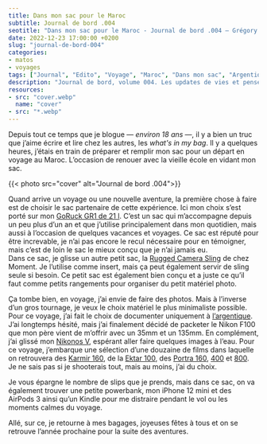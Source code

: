 ```yaml
---
title: Dans mon sac pour le Maroc
subtitle: Journal de bord .004
seotitle: "Dans mon sac pour le Maroc - Journal de bord .004 — Grégory Mignard"
date: 2022-12-23 17:00:00 +0200
slug: "journal-de-bord-004"
categories:
- matos
- voyages
tags: ["Journal", "Edito", "Voyage", "Maroc", "Dans mon sac", "Argentique", "Nikon F100"]
description: "Journal de bord, volume 004. Les updates de vies et pensées du moment."
resources:
- src: "cover.webp"
  name: "cover"
- src: "*.webp"
---
```


Depuis tout ce temps que je blogue — *environ 18 ans* —, il y a bien un truc que j’aime écrire et lire chez les autres, les *what's in my bag*. Il y a quelques heures, j’étais en train de préparer et remplir mon sac pour un départ en voyage au Maroc. L’occasion de renouer avec la vieille école en vidant mon sac.

{{< photo src="cover" alt="Journal de bord .004">}}

Quand arrive un voyage ou une nouvelle aventure, la première chose à faire est de choisir le sac partenaire de cette expérience. Ici mon choix s’est porté sur mon [GoRuck GR1 de 21 l](https://www.goruck.com/products/gr1). C’est un sac qui m’accompagne depuis un peu plus d’un an et que j’utilise principalement dans mon quotidien, mais aussi à l’occasion de quelques vacances et voyages. Ce sac est réputé pour être increvable, je n’ai pas encore le recul nécessaire pour en témoigner, mais c’est de loin le sac le mieux conçu que je n’ai jamais eu.  
Dans ce sac, je glisse un autre petit sac, la [Rugged Camera Sling](https://www.shopmoment.com/products/moment-rugged-camera-sling) de chez Moment. Je l’utilise comme insert, mais ça peut également servir de sling seule si besoin. Ce petit sac est également bien conçu et a juste ce qu’il faut comme petits rangements pour organiser du petit matériel photo.

Ça tombe bien, en voyage, j’ai envie de faire des photos. Mais à l’inverse d’un gros tournage, je veux le choix matériel le plus minimaliste possible. Pour ce voyage, j’ai fait le choix de documenter uniquement à [l’argentique](https://gregorymignard.com/analog/). J’ai longtemps hésité, mais j’ai finalement décidé de packeter le Nikon F100 que mon père vient de m’offrir avec un 35mm et un 135mm. En complément, j’ai glissé mon [Nikonos V](https://gregorymignard.com/nikonos-v/), espérant aller faire quelques images à l’eau. Pour ce voyage, j’embarque une sélection d’une douzaine de films dans laquelle on retrouvera des [Karmir 160](https://fr.morifilmlab.com/products/kamir-160-35mm-film), de la [Ektar 100](https://dp.gt/a/6ipb2vhcf), des [Portra 160](https://dp.gt/a/0pgv5xnl), [400](https://dp.gt/a/2bcotfmofd) et [800](https://dp.gt/a/fuik0n46). Je ne sais pas si je shooterais tout, mais au moins, j’ai du choix.  

Je vous épargne le nombre de slips que je prends, mais dans ce sac, on va également trouver une petite powerbank, mon iPhone 12 mini et des AirPods 3 ainsi qu’un Kindle pour me distraire pendant le vol ou les moments calmes du voyage.

Allé, sur ce, je retourne à mes bagages, joyeuses fêtes à tous et on se retrouve l’année prochaine pour la suite des aventures.
